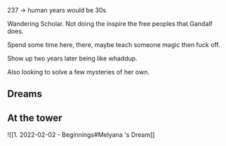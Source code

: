 237 -> human years would be 30s

Wandering Scholar. Not doing the inspire the free peoples that Gandalf does. 

Spend some time here, there, maybe teach someone magic then fuck off.

Show up two years later being like whaddup.

Also looking to solve a few mysteries of her own.

## Dreams

## At the tower

![[1. 2022-02-02 - Beginnings#Melyana 's Dream]]
